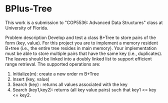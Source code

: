 # BPlus-Tree
This work is a submission to "COP5536: Advanced Data Structures" class at University of Florida.

Problem description
Develop and test a class B+Tree to store pairs of the form (key, value). For this project you are to implement a memory resident B+tree (i.e., the entire tree resides in main memory). Your implementation must be able to store multiple pairs that have the same key (i.e., duplicates). The leaves should be linked into a doubly linked list to support efficient range retrieval. The supported operations are:
1. Initialize(m): create a new order m B+Tree
2. Insert (key, value)
3. Search (key) : returns all values associated with the key
4. Search (key1,key2): returns (all key value pairs) such that key1 <= key <= key2.
